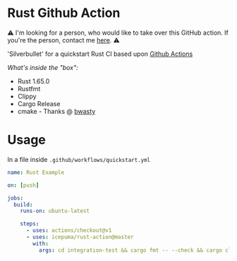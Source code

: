 # Rust Github Action

:warning: I'm looking for a person, who would like to take over this GitHub action. If you're the person, contact me [here](https://github.com/icepuma/rust-action/issues/2). :warning:

'Silverbullet' for a quickstart Rust CI based upon [Github Actions](https://developer.github.com/actions/)

*What's inside the "box":*

* Rust 1.65.0
* Rustfmt
* Clippy
* Cargo Release
* cmake - Thanks @ [bwasty](https://github.com/bwasty)

# Usage

In a file inside `.github/workflows/quickstart.yml`

```yaml
name: Rust Example

on: [push]

jobs:
  build:
    runs-on: ubuntu-latest

    steps:
      - uses: actions/checkout@v1
      - uses: icepuma/rust-action@master
        with:
          args: cd integration-test && cargo fmt -- --check && cargo clippy -- -Dwarnings && cargo test
```
